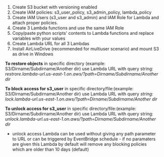 1. Create S3 bucket with versioning enabled
2. Create IAM policies: s3_user_policy, s3_admin_policy, lambda_policy
3. Create IAM Users (s3_user and s3_admin) and IAM Role for Lambda and attach proper policies.
4. Create 3 Lambda functions and use the same IAM Role
5. Copy/paste python scripts' contents to Lambda functions and replace variables with your values
6. Create Lambda URL for all 3 Lambdas
7. Install AirLiveDrive (recommended for multiuser scenario) and mount S3 as drive in Windows

**To restore objects** in specific directory (example: S3/Dirname/Subdirname/Another dir) use Lambda URL with query string: _restrore.lambda-url.us-east-1.on.aws/?path=Dirname/Subdirname/Another dir_

**To block access for s3_user** in specific directory/file:(example: S3/Dirname/Subdirname/Another dir) use Lambda URL with query _string: lock.lambda-url.us-east-1.on.aws/?path=Dirname/Subdirname/Another dir_

**To unlock access for s3_user** in specific directory/file:(example: S3/Dirname/Subdirname/Another dir) use Lambda URL with query string: _unlock.lambda-url.us-east-1.on.aws/?path=Dirname/Subdirname/Another dir_
* unlock access Lambda can be used without giving any path parameter to URL or can be triggered by EventBridge schedule - if no paramaters are given this Lambda by default will remove any blocking policies which are older than 10 days (default)
